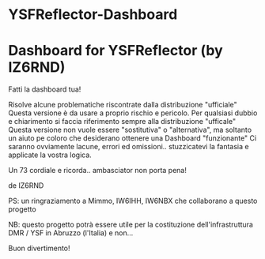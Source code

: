 # YSFReflector-Dashboard
Dashboard for YSFReflector (by IZ6RND)
======================================

Fatti la dashboard tua!

Risolve alcune problematiche riscontrate dalla distribuzione "ufficiale"
Questa versione è da usare a proprio rischio e pericolo.
Per qualsiasi dubbio e chiarimento si faccia riferimento sempre alla distribuzione "ufficale"
Questa versione non vuole essere "sostitutiva" o "alternativa", ma soltanto un aiuto pe coloro che desiderano ottenere una Dashboard "funzionante"
Ci saranno ovviamente lacune, errori ed omissioni.. stuzzicatevi la fantasia e applicate la vostra logica.

Un 73 cordiale e ricorda.. ambasciator non porta pena!

de IZ6RND

PS: un ringraziamento a Mimmo, IW6IHH, IW6NBX che collaborano a questo progetto

NB: questo progetto potrà essere utile per la costituzione dell'infrastruttura DMR / YSF in Abruzzo (l'Italia) e non...

Buon divertimento!
